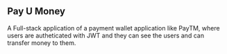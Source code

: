 ## Pay U Money

A Full-stack application of a payment wallet application like PayTM, where users are autheticated with JWT and they can see the users and can transfer money to them.

